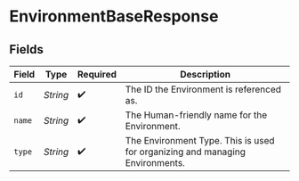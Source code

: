 # EnvironmentBaseResponse


## Fields

| Field                                                                        | Type                                                                         | Required                                                                     | Description                                                                  |
| ---------------------------------------------------------------------------- | ---------------------------------------------------------------------------- | ---------------------------------------------------------------------------- | ---------------------------------------------------------------------------- |
| `id`                                                                         | *String*                                                                     | :heavy_check_mark:                                                           | The ID the Environment is referenced as.                                     |
| `name`                                                                       | *String*                                                                     | :heavy_check_mark:                                                           | The Human-friendly name for the Environment.                                 |
| `type`                                                                       | *String*                                                                     | :heavy_check_mark:                                                           | The Environment Type. This is used for organizing and managing Environments. |